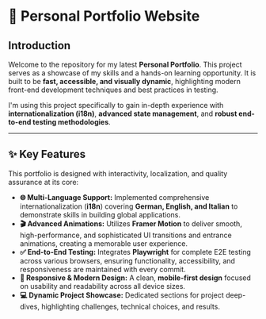 # 🚀 Personal Portfolio Website

## Introduction
Welcome to the repository for my latest **Personal Portfolio**. This project serves as a showcase of my skills and a hands-on learning opportunity. It is built to be **fast, accessible, and visually dynamic**, highlighting modern front-end development techniques and best practices in testing.

I'm using this project specifically to gain in-depth experience with **internationalization (i18n)**, **advanced state management**, and **robust end-to-end testing methodologies**.

---

## ✨ Key Features
This portfolio is designed with interactivity, localization, and quality assurance at its core:

* **🌐 Multi-Language Support:** Implemented comprehensive internationalization (**i18n**) covering **German, English, and Italian** to demonstrate skills in building global applications.
* **🎬 Advanced Animations:** Utilizes **Framer Motion** to deliver smooth, high-performance, and sophisticated UI transitions and entrance animations, creating a memorable user experience.
* **✅ End-to-End Testing:** Integrates **Playwright** for complete E2E testing across various browsers, ensuring functionality, accessibility, and responsiveness are maintained with every commit.
* **🎨 Responsive & Modern Design:** A clean, **mobile-first design** focused on usability and readability across all device sizes.
* **💻 Dynamic Project Showcase:** Dedicated sections for project deep-dives, highlighting challenges, technical choices, and results.
